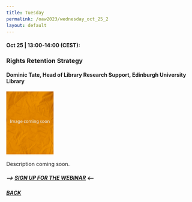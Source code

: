 ```yaml
---
title: Tuesday
permalink: /oaw2023/wednesday_oct_25_2
layout: default
---
```


#### Oct 25 | 13:00-14:00 (CEST):

### Rights Retention Strategy

#### Dominic Tate, Head of Library Research Support, Edinburgh University Library

<img src="/images/no image.jpg" alt="Image coming soon" style="height: 25%; width:25%;"/>

Description coming soon.

##### --> [SIGN UP FOR THE WEBINAR](https://docs.google.com/forms/d/e/1FAIpQLSeb-o2Ckc-NjKfjKqepei15TZumGzfmWjvhE8Ezf7cGiZqKPg/viewform?usp=sf_link) <--

##### [BACK](https://openaccess.dk/oaw2023#programme-of-the-danish-open-access-week-2023)
